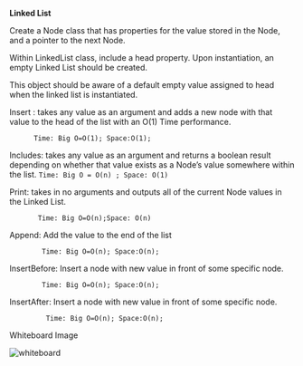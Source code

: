 **Linked List**


Create a Node class that has properties for the value stored in the Node, and a pointer to the next Node.

Within LinkedList class, include a head property. Upon instantiation, an empty Linked List should be created.

This object should be aware of a default empty value assigned to head when the linked list is instantiated.

Insert : takes any value as an argument and adds a new node with that value to the head of the list with an O(1) Time performance.

          Time: Big O=O(1); Space:O(1);


Includes: takes any value as an argument and returns a boolean result depending on whether that value exists as a Node’s value somewhere within the list.
          `Time: Big O = O(n) ; Space: O(1)`

Print: takes in no arguments and outputs all of the current Node values in the Linked List.

           Time: Big O=O(n);Space: O(n)
           
           
Append: Add the value to the end of the list
           
            Time: Big O=O(n); Space:O(n);
               
           
InsertBefore: Insert a node with new value in front of some specific node.
           
           	Time: Big O=O(n); Space:O(n);
           
InsertAfter: Insert a node with new value in front of some specific node.
           
             Time: Big O=O(n); Space:O(n);
             

Whiteboard Image

![whiteboard](/Users/xaamzn/codefellows/301/301d56-data-structures-and-algorithms/Data-Structures/src/Assets/IMG-0826.JPG)